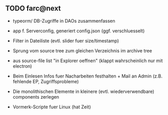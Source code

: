 ## TODO farc@next

* typeorm/ DB-Zugriffe in DAOs zusammenfassen

* app f. Serverconfig, generiert config.json (ggf. verschluesselt)

* Filter in Dateiliste (evtl. slider fuer size/timestamp)

* Sprung vom source tree zum gleichen Verzeichnis im archive tree

* aus source-file list "in Explorer oeffnen" (klappt wahrscheinlich nur mit electron)

* Beim Einlesen Infos fuer Nacharbeiten festhalten + Mail an Admin (z.B. fehlende EP, Zugriffsprobleme)

* Die monolithischen Elemente in kleinere (evtl. wiederverwendbare) components zerlegen

* Vormerk-Scripte fuer Linux (hat Zeit)
